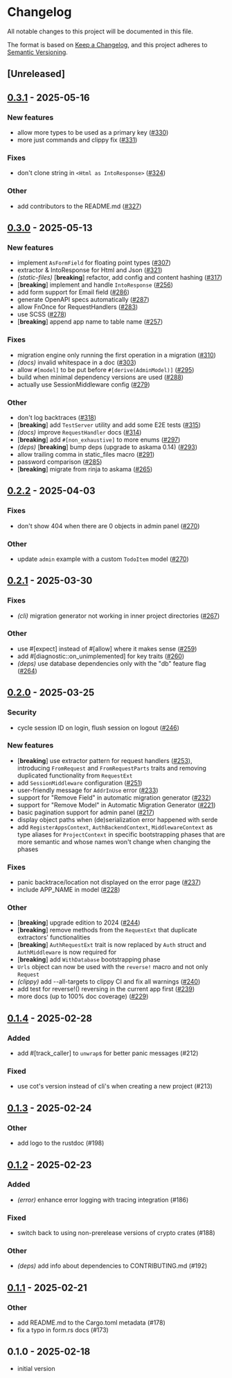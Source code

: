 # Changelog

All notable changes to this project will be documented in this file.

The format is based on [Keep a Changelog](https://keepachangelog.com/en/1.0.0/), and this project adheres to [Semantic Versioning](https://semver.org/spec/v2.0.0.html).

## [Unreleased]

## [0.3.1](https://github.com/cot-rs/cot/compare/cot-v0.3.0...cot-v0.3.1) - 2025-05-16

### <!-- 1 -->New features

- allow more types to be used as a primary key ([#330](https://github.com/cot-rs/cot/pull/330))
- more just commands and clippy fix ([#331](https://github.com/cot-rs/cot/pull/331))

### <!-- 2 -->Fixes

- don't clone string in `<Html as IntoResponse>` ([#324](https://github.com/cot-rs/cot/pull/324))

### <!-- 3 -->Other

- add contributors to the README.md ([#327](https://github.com/cot-rs/cot/pull/327))

## [0.3.0](https://github.com/cot-rs/cot/compare/cot-v0.2.2...cot-v0.3.0) - 2025-05-13

### <!-- 1 -->New features

- implement `AsFormField` for floating point types ([#307](https://github.com/cot-rs/cot/pull/307))
- extractor & IntoResponse for Html and Json ([#321](https://github.com/cot-rs/cot/pull/321))
- *(static-files)* [**breaking**] refactor, add config and content hashing ([#317](https://github.com/cot-rs/cot/pull/317))
- [**breaking**] implement and handle `IntoResponse` ([#256](https://github.com/cot-rs/cot/pull/256))
- add form support for Email field ([#286](https://github.com/cot-rs/cot/pull/286))
- generate OpenAPI specs automatically ([#287](https://github.com/cot-rs/cot/pull/287))
- allow FnOnce for RequestHandlers ([#283](https://github.com/cot-rs/cot/pull/283))
- use SCSS ([#278](https://github.com/cot-rs/cot/pull/278))
- [**breaking**] append app name to table name ([#257](https://github.com/cot-rs/cot/pull/257))

### <!-- 2 -->Fixes

- migration engine only running the first operation in a migration ([#310](https://github.com/cot-rs/cot/pull/310))
- *(docs)* invalid whitespace in a doc ([#303](https://github.com/cot-rs/cot/pull/303))
- allow `#[model]` to be put before `#[derive(AdminModel)]` ([#295](https://github.com/cot-rs/cot/pull/295))
- build when minimal dependency versions are used ([#288](https://github.com/cot-rs/cot/pull/288))
- actually use SessionMiddleware config ([#279](https://github.com/cot-rs/cot/pull/279))

### <!-- 3 -->Other

- don't log backtraces ([#318](https://github.com/cot-rs/cot/pull/318))
- [**breaking**] add `TestServer` utility and add some E2E tests ([#315](https://github.com/cot-rs/cot/pull/315))
- *(docs)* improve `RequestHandler` docs ([#314](https://github.com/cot-rs/cot/pull/314))
- [**breaking**] add `#[non_exhaustive]` to more enums ([#297](https://github.com/cot-rs/cot/pull/297))
- *(deps)* [**breaking**] bump deps (upgrade to askama 0.14) ([#293](https://github.com/cot-rs/cot/pull/293))
- allow trailing comma in static_files macro ([#291](https://github.com/cot-rs/cot/pull/291))
- password comparison ([#285](https://github.com/cot-rs/cot/pull/285))
- [**breaking**] migrate from rinja to askama ([#265](https://github.com/cot-rs/cot/pull/265))

## [0.2.2](https://github.com/cot-rs/cot/compare/cot-v0.2.1...cot-v0.2.2) - 2025-04-03

### <!-- 2 -->Fixes

- don't show 404 when there are 0 objects in admin panel ([#270](https://github.com/cot-rs/cot/pull/270))

### <!-- 3 -->Other

- update `admin` example with a custom `TodoItem` model ([#270](https://github.com/cot-rs/cot/pull/270))

## [0.2.1](https://github.com/cot-rs/cot/compare/cot-v0.2.0...cot-v0.2.1) - 2025-03-30

### <!-- 2 -->Fixes

- *(cli)* migration generator not working in inner project directories ([#267](https://github.com/cot-rs/cot/pull/267))

### <!-- 3 -->Other

- use #[expect] instead of #[allow] where it makes sense ([#259](https://github.com/cot-rs/cot/pull/259))
- add #[diagnostic::on_unimplemented] for key traits ([#260](https://github.com/cot-rs/cot/pull/260))
- *(deps)* use database dependencies only with the "db" feature flag ([#264](https://github.com/cot-rs/cot/pull/264))

## [0.2.0](https://github.com/cot-rs/cot/compare/cot-v0.1.4...cot-v0.2.0) - 2025-03-25

### <!-- 0 -->Security

- cycle session ID on login, flush session on logout ([#246](https://github.com/cot-rs/cot/pull/246))

### <!-- 1 -->New features

- [**breaking**] use extractor pattern for request handlers ([#253](https://github.com/cot-rs/cot/pull/253)),
  introducing `FromRequest` and `FromRequestParts` traits and removing duplicated functionality from `RequestExt`
- add `SessionMiddleware` configuration ([#251](https://github.com/cot-rs/cot/pull/251))
- user-friendly message for `AddrInUse` error ([#233](https://github.com/cot-rs/cot/pull/233))
- support for "Remove Field" in automatic migration generator ([#232](https://github.com/cot-rs/cot/pull/232))
- support for "Remove Model" in Automatic Migration Generator ([#221](https://github.com/cot-rs/cot/pull/221))
- basic pagination support for admin panel ([#217](https://github.com/cot-rs/cot/pull/217))
- display object paths when (de)serialization error happened with serde
- add `RegisterAppsContext`, `AuthBackendContext`, `MiddlewareContext` as type aliases for `ProjectContext` in specific
  bootstrapping phases that are more semantic and whose names won't change when changing the phases

### <!-- 2 -->Fixes

- panic backtrace/location not displayed on the error page ([#237](https://github.com/cot-rs/cot/pull/237))
- include APP_NAME in model ([#228](https://github.com/cot-rs/cot/pull/228))

### <!-- 3 -->Other

- [**breaking**] upgrade edition to 2024 ([#244](https://github.com/cot-rs/cot/pull/244))
- [**breaking**] remove methods from the `RequestExt` that duplicate extractors' functionalities
- [**breaking**] `AuthRequestExt` trait is now replaced by `Auth` struct and `AuthMiddleware` is now required for
- [**breaking**] add `WithDatabase` bootstrapping phase
- `Urls` object can now be used with the `reverse!` macro and not only `Request`
- *(clippy)* add --all-targets to clippy CI and fix all warnings ([#240](https://github.com/cot-rs/cot/pull/240))
- add test for reverse!() reversing in the current app first ([#239](https://github.com/cot-rs/cot/pull/239))
- more docs (up to 100% doc coverage) ([#229](https://github.com/cot-rs/cot/pull/229))

## [0.1.4](https://github.com/cot-rs/cot/compare/cot-v0.1.3...cot-v0.1.4) - 2025-02-28

### Added

- add #[track_caller] to `unwrap`s for better panic messages (#212)

### Fixed

- use cot's version instead of cli's when creating a new project (#213)

## [0.1.3](https://github.com/cot-rs/cot/compare/cot-v0.1.2...cot-v0.1.3) - 2025-02-24

### Other

- add logo to the rustdoc (#198)

## [0.1.2](https://github.com/cot-rs/cot/compare/cot-v0.1.1...cot-v0.1.2) - 2025-02-23

### Added

- *(error)* enhance error logging with tracing integration (#186)

### Fixed

- switch back to using non-prerelease versions of crypto crates (#188)

### Other

- *(deps)* add info about dependencies to CONTRIBUTING.md (#192)

## [0.1.1](https://github.com/cot-rs/cot/compare/cot-v0.1.0...cot-v0.1.1) - 2025-02-21

### Other

- add README.md to the Cargo.toml metadata (#178)
- fix a typo in form.rs docs (#173)

## 0.1.0 - 2025-02-18

- initial version
